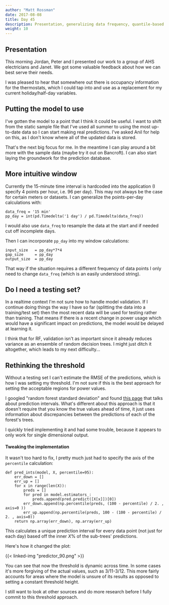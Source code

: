 ```yaml
---
author: "Matt Rossman"
date: 2017-08-08
title: Day 45
description: Presentation, generalizing data frequency, quantile-based prediction intervals as threshold
weight: 10
---
```


## Presentation
This morning Jordan, Peter and I presented our work to a group of AHS electricians and Janet. We got some valuable feedback about how we can best serve their needs.

I was pleased to hear that somewhere out there is occupancy information for the thermostats, which I could tap into and use as a replacement for my current holiday/half-day variables.

## Putting the model to use
I've gotten the model to a point that I think it could be useful. I want to shift from the static sample file that I've used all summer to using the most up-to-date data so I can start making real predictions. I've asked Anil for help on this, as I don't know where all of the updated data is stored.

That's the next big focus for me. In the meantime I can play around a bit more with the sample data (maybe try it out on Bancroft). I can also start laying the groundwork for the prediction database.

## More intuitive window
Currently the 15-minute time interval is hardcoded into the application (I specify 4 points per hour, i.e. 96 per day). This may not always be the case for certain meters or datasets. I can generalize the points-per-day calculations with:

	data_freq = '15 min'
	pp_day = int(pd.Timedelta('1 day') / pd.Timedelta(data_freq))

I would also use `data_freq` to resample the data at the start and if needed cut off incomplete days.

Then I can incorporate `pp_day` into my window calculations:

	input_size   = pp_day*7*4
	gap_size     = pp_day
	output_size  = pp_day

That way if the situation requires a different frequency of data points I only need to change `data_freq` (which is an easily understood string).

## Do I need a testing set?
In a realtime context I'm not sure how to handle model validation. If I continue doing things the way I have so far (splitting the data into a training/test set) then the most recent data will be used for testing rather than training. That means if there is a recent change in power usage which would have a significant impact on predictions, the model would be delayed at learning it.

I think that for RF, validation isn't as important since it already reduces variance as an ensemble of random decision trees. I might just ditch it altogether, which leads to my next difficulty...

## Rethinking the threshold
Without a testing set I can't estimate the RMSE of the predictions, which is how I was setting my threshold. I'm not sure if this is the best approach for setting the acceptable regions for power values.

I googled "random forest standard deviation" and found [this page](http://blog.datadive.net/prediction-intervals-for-random-forests/) that talks about prediction intervals. What's different about this approach is that it doesn't require that you know the true values ahead of time, it just uses information about discrepancies between the predictions of each of the forest's trees.

I quickly tried implementing it and had some trouble, because it appears to only work for single dimensional output.

#### Tweaking the implementation
It wasn't too hard to fix, I pretty much just had to specify the axis of the `percentile` calculation:

	def pred_ints(model, X, percentile=95):
	    err_down = []
	    err_up = []
	    for x in range(len(X)):
			preds = []
			for pred in model.estimators_:
			    preds.append(pred.predict([X[x]])[0])
			err_down.append(np.percentile(preds, (100 - percentile) / 2. , axis=0 ))
			err_up.append(np.percentile(preds, 100 - (100 - percentile) / 2. , axis=0))
	    return np.array(err_down), np.array(err_up)

This calculates a unique prediction interval for every data point (not just for each day) based off the inner $X\%$ of the sub-trees' predictions.


Here's how it changed the plot:

{{< linked-img "predictor_90.png" >}}

You can see that now the threshold is dynamic across time. In some cases it's more forgiving of the actual values, such as 3/11-3/12. This more fairly accounts for areas where the model is unsure of its results as opposed to setting a constant threshold height.

I still want to look at other sources and do more research before I fully commit to this threshold approach.
